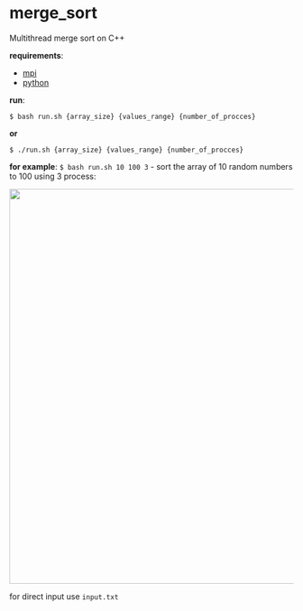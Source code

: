 # merge_sort

Multithread merge sort on C++

**requirements**:

- [mpi](https://www.open-mpi.org/)
- [python](https://www.python.org/)

**run**:

```
$ bash run.sh {array_size} {values_range} {number_of_procces}
```

**or**

```
$ ./run.sh {array_size} {values_range} {number_of_procces}
```

**for example**: `$ bash run.sh 10 100 3` - sort the array of 10 random numbers
to 100 using 3 process:

<img src="http://res.cloudinary.com/dzsjwgjii/image/upload/v1474804254/merge_sort.png" width=700px/>

for direct input use `input.txt`
